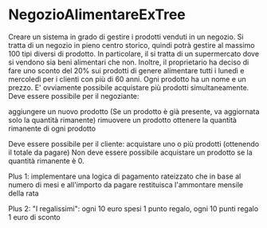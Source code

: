 # NegozioAlimentareExTree


Creare un sistema in grado di gestire i prodotti venduti in un negozio. Si tratta di un negozio in pieno centro storico, quindi potrà gestire al massimo
100 tipi diversi di prodotto. In particolare, il si tratta di un supermercato dove si vendono sia beni alimentari che non. Inoltre, il proprietario ha
deciso di fare uno sconto del 20% sui prodotti di genere alimentare tutti i lunedì e mercoledì per i clienti con più di 60 anni. Ogni prodotto ha un nome
e un prezzo. E' ovviamente possibile acquistare più prodotti simultaneamente. Deve essere possibile per il negoziante:

aggiungere un nuovo prodotto (Se un prodotto è già presente, va aggiornata solo la quantità rimanente) rimuovere un prodotto ottenere la quantità
rimanente di ogni prodotto

Deve essere possibile per il cliente:
acquistare uno o più prodotti (ottenendo il totale da pagare) Non deve essere possibile acquistare un prodotto se la quantità rimanente è 0.

Plus 1: implementare una logica di pagamento rateizzato che in base al numero di mesi e all'importo da pagare restituisca l'ammontare mensile
della rata

Plus 2: "I regalissimi": ogni 10 euro spesi 1 punto regalo, ogni 10 punti regalo 1 euro di sconto

